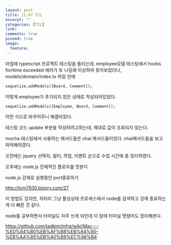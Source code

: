 ```yaml
---
layout: post
title: 11.07 TIL
excerpt: ""
categories: [TIL]
link:
comments: true
pinned: true
image:
  feature:
---
```


아침에 typescript 프로젝트 테스팅을 돌리는데, employee모델 테스팅에서 hooks for/time exceeded 에러가 또 나길래 이상하여 찾아보았더니, models/domain/index.tx 파일 안에

~~~ html
sequelize.addModels([Board, Comment]);
~~~

이렇게 employee가 추가되지 않은 상태로 작성되어있었다.

~~~ html
sequelize.addModels([Employee, Board, Comment]);
~~~

이런 식으로 바꾸어주니 해결되었다.

테스팅 코드 update 부분을 작성하려고하는데, 제대로 값이 조회되지 않는다.

mocha 테스팅에서 사용하는 메서드들은 chai 메서드들이었다. chai메서드들을 보고 파악해야겠다.


오전에는 jquery 선택자, 필터, 작업, 이벤트 순으로 수업 시간에 총 정리하였다.

오후에는 node.js 전체적인 플로우를 맛본다.

node.js 강제로 실행중인 port종료하기

<http://tom7930.tistory.com/27>

이 방법도 있지만, 차라리 그냥 활성상태 프로세스에서 node를 검색하고 강제 종료하는 게 더 빠른 것 같다.

node를 공부하면서 터미널도 자주 쓰게 되던데 이 참에 터미널 명령어도 정리해본다.

<https://github.com/tadkim/infra/wiki/Mac-::-%ED%84%B0%EB%AF%B8%EB%84%90-%EB%AA%85%EB%A0%B9%EC%96%B4>
